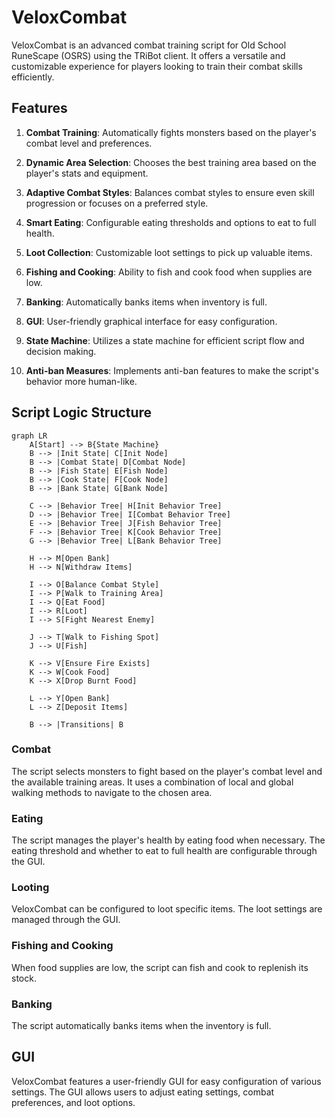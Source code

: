 # VeloxCombat

VeloxCombat is an advanced combat training script for Old School RuneScape (OSRS) using the TRiBot client. It offers a versatile and customizable experience for players looking to train their combat skills efficiently.

## Features

1. **Combat Training**: Automatically fights monsters based on the player's combat level and preferences.

2. **Dynamic Area Selection**: Chooses the best training area based on the player's stats and equipment.

3. **Adaptive Combat Styles**: Balances combat styles to ensure even skill progression or focuses on a preferred style.

4. **Smart Eating**: Configurable eating thresholds and options to eat to full health.

5. **Loot Collection**: Customizable loot settings to pick up valuable items.

6. **Fishing and Cooking**: Ability to fish and cook food when supplies are low.

7. **Banking**: Automatically banks items when inventory is full.

8. **GUI**: User-friendly graphical interface for easy configuration.

9. **State Machine**: Utilizes a state machine for efficient script flow and decision making.

10. **Anti-ban Measures**: Implements anti-ban features to make the script's behavior more human-like.

## Script Logic Structure

```mermaid
graph LR
    A[Start] --> B{State Machine}
    B --> |Init State| C[Init Node]
    B --> |Combat State| D[Combat Node]
    B --> |Fish State| E[Fish Node]
    B --> |Cook State| F[Cook Node]
    B --> |Bank State| G[Bank Node]

    C --> |Behavior Tree| H[Init Behavior Tree]
    D --> |Behavior Tree| I[Combat Behavior Tree]
    E --> |Behavior Tree| J[Fish Behavior Tree]
    F --> |Behavior Tree| K[Cook Behavior Tree]
    G --> |Behavior Tree| L[Bank Behavior Tree]

    H --> M[Open Bank]
    H --> N[Withdraw Items]

    I --> O[Balance Combat Style]
    I --> P[Walk to Training Area]
    I --> Q[Eat Food]
    I --> R[Loot]
    I --> S[Fight Nearest Enemy]

    J --> T[Walk to Fishing Spot]
    J --> U[Fish]

    K --> V[Ensure Fire Exists]
    K --> W[Cook Food]
    K --> X[Drop Burnt Food]

    L --> Y[Open Bank]
    L --> Z[Deposit Items]

    B --> |Transitions| B
```

### Combat

The script selects monsters to fight based on the player's combat level and the available training areas. It uses a combination of local and global walking methods to navigate to the chosen area.

### Eating

The script manages the player's health by eating food when necessary. The eating threshold and whether to eat to full health are configurable through the GUI.

### Looting

VeloxCombat can be configured to loot specific items. The loot settings are managed through the GUI.

### Fishing and Cooking

When food supplies are low, the script can fish and cook to replenish its stock.

### Banking

The script automatically banks items when the inventory is full.

## GUI

VeloxCombat features a user-friendly GUI for easy configuration of various settings. The GUI allows users to adjust eating settings, combat preferences, and loot options.
